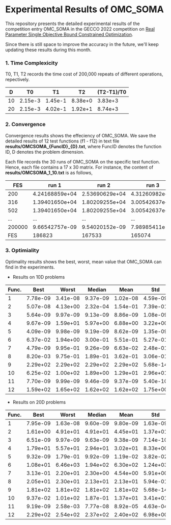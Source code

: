 # Experimental Results of OMC_SOMA
This repository presents the detailed experimental results of the competition entry OMC_SOMA in the GECCO 2022 competition on [Real Parameter Single Objective Bound Constrained Optimization](https://www3.ntu.edu.sg/home/epnsugan/index_files/CEC2022/CEC2022.htm).

Since there is still space to improve the accuracy in the future, we'll keep updating these results during this month.

### 1. Time Complexicity

T0, T1, T2 records the time cost of 200,000 repeats of different operations, repectively.

|D|T0|T1|T2|(T2-T1)/T0|
|--|--|--|--|--|
|10 | 2.15e-3 | 1.45e-1 | 8.38e+0 | 3.83e+3 |
|20 | 2.15e-3 | 4.02e-1 | 1.92e+1 | 8.74e+3 |


### 2. Convergence

Convergence results shows the effeciency of OMC_SOMA.
We save the detailed results of 12 test functions (f1 - f12) in text file **results/OMCSOMA_{FuncID}\_{D}.txt**, where FuncID denotes the function ID, D denotes the problem dimension. 

Each file records the 30 runs of OMC_SOMA on the specific test function. 
Hence, each file contains a 17 x 30 matrix.
For instance, the content of **results/OMCSOMA_1_10.txt** is as follows,

| FES |run 1 | run 2 | run 3 | run 4 | run 5 | run 6 | run 7 | run 8 | run 9 | run 10 | run 11 | run 12 | run 13 | run 14 | run 15 | run 16 | run 17 | run 18 | run 19 | run 20 | run 21 | run 22 | run 23 | run 24 | run 25 | run 26 | run 27 | run 28 | run 29 | run 30 | 
| -- |-- | -- | -- | -- | -- | -- | -- | -- | -- | -- | -- | -- | -- | -- | -- | -- | -- | -- | -- | -- | -- | -- | -- | -- | -- | -- | -- | -- | -- | -- | 
| 200 | 4.24168859e+04 | 2.53690629e+04 | 4.31260982e+04 | 2.99693111e+04 | 3.90403447e+04 | 4.76527209e+04 | 4.61081896e+04 | 5.06646458e+04 | 2.04707095e+04 | 5.28015118e+04 | 4.37211525e+04 | 2.38741425e+04 | 3.17536145e+04 | 4.45672747e+04 | 3.43120290e+04 | 3.42194395e+04 | 3.94933605e+04 | 4.66325141e+04 | 3.80494630e+04 | 3.76720183e+04 | 2.33467869e+04 | 2.15662163e+04 | 4.05738689e+04 | 2.82879285e+04 | 2.29424831e+04 | 5.63304762e+04 | 4.91082209e+04 | 1.64424487e+04 | 3.40083248e+04 | 5.06623830e+04 |
| 316 | 1.39401650e+04 | 1.80209255e+04 | 3.00542637e+04 | 2.99693111e+04 | 1.47447491e+04 | 2.30847366e+04 | 4.61081896e+04 | 3.21064412e+04 | 2.04707095e+04 | 3.42719900e+04 | 4.37211525e+04 | 2.12065592e+04 | 3.17536145e+04 | 3.44283699e+04 | 1.10623122e+04 | 3.42194395e+04 | 2.73263782e+04 | 2.07009026e+04 | 2.04423591e+04 | 2.76851524e+04 | 2.33467869e+04 | 2.15662163e+04 | 4.05738689e+04 | 1.98842286e+04 | 1.71027123e+04 | 3.03601632e+04 | 2.70640988e+04 | 1.64424487e+04 | 3.40083248e+04 | 3.29777513e+04 | 
| 502 | 1.39401650e+04 | 1.80209255e+04 | 3.00542637e+04 | 2.16136157e+04 | 1.47447491e+04 | 2.30847366e+04 | 4.61081896e+04 | 1.39759542e+04 | 2.04707095e+04 | 2.85241679e+04 | 4.37211525e+04 | 2.12065592e+04 | 3.17536145e+04 | 2.72510919e+04 | 1.10623122e+04 | 2.22878938e+04 | 2.68169401e+04 | 2.07009026e+04 | 2.04423591e+04 | 2.76851524e+04 | 2.33467869e+04 | 2.15662163e+04 | 2.52024225e+04 | 1.98842286e+04 | 1.71027123e+04 | 3.03601632e+04 | 2.65370921e+04 | 1.64424487e+04 | 2.24907431e+04 | 3.29777513e+04 | 
| ... | ... | ... | ... | ... | ... | ... | ... | ... | ... | ... | ... | ... | ... | ... | ... | ... | ... | ... | ... | ... | ... | ... | ... | ... | ... | ... | ... | ... | ... | ... |
| 200000 | 9.66542757e-09 | 9.54020152e-09 | 7.98985411e-09 | 9.98858241e-09 | 8.33983904e-09 | 9.02656438e-09 | 9.80298864e-09 | 8.45460590e-09 | 9.03418140e-09 | 9.71215286e-09 | 9.94401717e-09 | 9.52388746e-09 | 9.90524995e-09 | 9.91508387e-09 | 9.37654931e-09 | 9.75245484e-09 | 9.76854153e-09 | 9.02497277e-09 | 6.67677114e-09 | 9.74830527e-09 | 9.59408908e-09 | 8.08950062e-09 | 2.68955773e-08 | 9.99125405e-09 | 9.04901754e-09 | 9.25905397e-09 | 4.11588985e-08 | 9.82191750e-09 | 9.09108167e-09 | 9.56669055e-09 | 
|FES |186823 | 167533 | 165074 | 158134 | 161087 | 178824 | 171072 | 167612 | 179445 | 170484 | 200000 | 185504 | 171647 | 168446 | 163274 | 177940 | 175923 | 187565 | 186587 | 189028 | 192714 | 170370 | 191766 | 180860 | 169230 | 179651 | 158604 | 180173 | 179119 | 170679 | 


### 3. Optimiality

Optimality results shows the best, worst, mean value that OMC_SOMA can find in the experiments.

- Results on 10D problems

|Func.| Best | Worst | Median | Mean | Std |
|--|--|--|--|--|--|
| 1 | 7.78e-09 | 3.41e-08 | 9.37e-09 | 1.02e-08 | 4.59e-09 |
| 2 | 5.07e-08 | 4.13e+00 | 2.32e-04 | 1.54e-01 | 7.39e-01 |
| 3 | 5.64e-09 | 9.97e-09 | 9.13e-09 | 8.86e-09 | 1.08e-09 |
| 4 | 9.67e-09 | 1.59e+01 | 5.97e+00 | 6.88e+00 | 3.22e+00 |
| 5 | 4.09e-09 | 9.98e-09 | 9.19e-09 | 8.62e-09 | 1.35e-09 |
| 6 | 6.37e-02 | 1.94e+00 | 3.00e-01 | 5.51e-01 | 5.27e-01 |
| 7 | 4.79e-09 | 9.95e-01 | 9.26e-09 | 6.63e-02 | 2.48e-01 |
| 8 | 8.20e-03 | 9.75e-01 | 1.89e-01 | 3.62e-01 | 3.06e-01 |
| 9 | 2.29e+02 | 2.29e+02 | 2.29e+02 | 2.29e+02 | 5.68e-14 |
| 10 | 6.25e-02 | 1.00e+02 | 1.89e+00 | 1.29e+01 | 2.96e+01 |
| 11 | 7.70e-09 | 9.99e-09 | 9.46e-09 | 9.37e-09 | 5.40e-10 |
| 12 | 1.59e+02 | 1.65e+02 | 1.62e+02 | 1.62e+02 | 1.75e+00 |

- Results on 20D problems

|Func.| Best | Worst | Median | Mean | Std |
|--|--|--|--|--|--|
| 1 | 7.95e-09 | 1.63e-08 | 9.60e-09 | 9.80e-09 | 1.63e-09 |
| 2 | 1.61e+00 | 4.91e+01 | 4.91e+01 | 4.45e+01 | 1.37e+01 |
| 3 | 6.51e-09 | 9.97e-09 | 9.63e-09 | 9.38e-09 | 7.14e-10 |
| 4 | 1.79e+01 | 5.57e+01 | 2.94e+01 | 3.02e+01 | 8.33e+00 |
| 5 | 9.32e-09 | 1.79e-01 | 9.92e-09 | 1.19e-02 | 3.82e-02 |
| 6 | 1.08e+01 | 6.46e+03 | 1.94e+02 | 6.30e+02 | 1.24e+03 |
| 7 | 3.13e-01 | 2.20e+01 | 2.30e+00 | 4.54e+00 | 5.91e+00 |
| 8 | 2.05e+01 | 2.30e+01 | 2.13e+01 | 2.13e+01 | 5.94e-01 |
| 9 | 1.81e+02 | 1.81e+02 | 1.81e+02 | 1.81e+02 | 5.68e-14 |
| 10 | 9.37e-02 | 1.01e+02 | 1.87e-01 | 1.37e+01 | 3.41e+01 |
| 11 | 9.19e-09 | 2.58e-03 | 7.77e-08 | 8.92e-05 | 4.63e-04 |
| 12 | 2.29e+02 | 2.54e+02 | 2.37e+02 | 2.40e+02 | 6.98e+00 |


